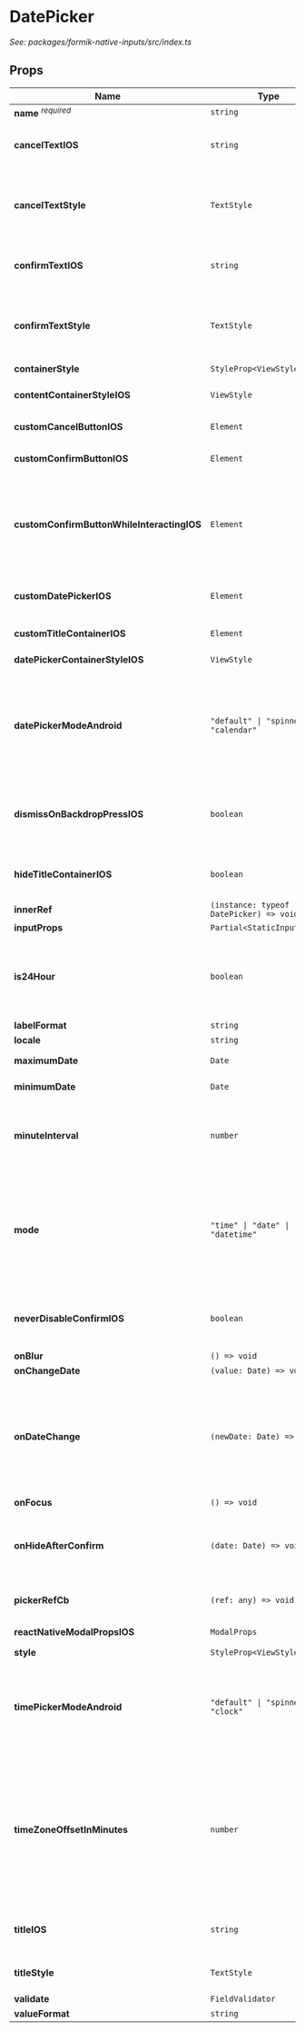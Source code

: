 # DatePicker

*See: packages/formik-native-inputs/src/index.ts*

## Props

| Name | Type | Description |
|------|------|-------------|
| <strong>name</strong> <sup><em>required</em></sup> | `string` |  |
| <strong>cancelTextIOS</strong> | `string` | The text on the cancel button on iOS<br><br>Default is 'Cancel' |
| <strong>cancelTextStyle</strong> | `TextStyle` | A custom style for cancelTextIOS (Default is 'Cancel')<br><br>Doesn't work with the customCancelButtonIOS |
| <strong>confirmTextIOS</strong> | `string` | The text on the confirm button on iOS<br><br>Default is 'Confirm' |
| <strong>confirmTextStyle</strong> | `TextStyle` | A custom style for the confirmTextIOS (Default is 'Confirm')<br><br>Doesn't work with the customConfirmButtonIOS |
| <strong>containerStyle</strong> | `StyleProp<ViewStyle>` |  |
| <strong>contentContainerStyleIOS</strong> | `ViewStyle` | The style of the ReactNativeModal container on iOS |
| <strong>customCancelButtonIOS</strong> | `Element` | A custom component for the cancel button on iOS |
| <strong>customConfirmButtonIOS</strong> | `Element` | A custom component for the confirm button on iOS |
| <strong>customConfirmButtonWhileInteractingIOS</strong> | `Element` | A custom component for the confirm button on iOS that will be shown while user interacting with the date picker<br><br>Doesn't work without customConfirmButtonIOS |
| <strong>customDatePickerIOS</strong> | `Element` | A custom component that will replace the default DatePicker on iOS |
| <strong>customTitleContainerIOS</strong> | `Element` | A custom component for the title container on iOS |
| <strong>datePickerContainerStyleIOS</strong> | `ViewStyle` | The style of the container on iOS |
| <strong>datePickerModeAndroid</strong> | `"default" \| "spinner" \| "calendar"` | Toggles the date mode on Android between spinner and calendar views<br><br>Default is 'default' which shows either spinner or calendar based on Android version |
| <strong>dismissOnBackdropPressIOS</strong> | `boolean` | Dismiss the date-picker/time-picker when pressing on the backdrop (on iOS)?<br><br>Default is true |
| <strong>hideTitleContainerIOS</strong> | `boolean` | Hide the title container on iOS<br><br>Default is false |
| <strong>innerRef</strong> | `(instance: typeof DatePicker) => void` |  |
| <strong>inputProps</strong> | `Partial<StaticInputProps>` |  |
| <strong>is24Hour</strong> | `boolean` | Sets mode to 24 hour time<br>If false, the picker shows an AM/PM chooser on Android<br><br>Default is true |
| <strong>labelFormat</strong> | `string` |  |
| <strong>locale</strong> | `string` | The date picker locale. |
| <strong>maximumDate</strong> | `Date` | Maximum date the picker can go forward to |
| <strong>minimumDate</strong> | `Date` | Minimum date the picker can go back to |
| <strong>minuteInterval</strong> | `number` | enum(1, 2, 3, 4, 5, 6, 10, 12, 15, 20, 30)<br>The interval at which minutes can be selected.<br>@extends from DatePickerIOSProperties |
| <strong>mode</strong> | `"time" \| "date" \| "datetime"` | The mode of the picker<br><br>Available modes are:<br>date - Shows Datepicker<br>time - Shows Timepicker<br>datetime - Shows a combined Date and Time Picker<br><br>Default is 'date' |
| <strong>neverDisableConfirmIOS</strong> | `boolean` | Never disable the confirm button on iOS, even on fling (see #82)<br><br>Default is false |
| <strong>onBlur</strong> | `() => void` |  |
| <strong>onChangeDate</strong> | `(value: Date) => void` |  |
| <strong>onDateChange</strong> | `(newDate: Date) => void` | Date change handler.<br>This is called when the user changes the date or time in the UI.<br>The first and only argument is a Date object representing the new date and time.<br>@extends from DatePickerIOSProperties |
| <strong>onFocus</strong> | `() => void` |  |
| <strong>onHideAfterConfirm</strong> | `(date: Date) => void` | Called when the underlying modal finishes its' closing animation<br>after Confirm was pressed. |
| <strong>pickerRefCb</strong> | `(ref: any) => void` | Ref function for the React Native DatePickerIOS or a customDatePickerIOS |
| <strong>reactNativeModalPropsIOS</strong> | `ModalProps` | Props for ReactNativeModal |
| <strong>style</strong> | `StyleProp<ViewStyle>` |  |
| <strong>timePickerModeAndroid</strong> | `"default" \| "spinner" \| "clock"` | Toggles the time mode on Android between spinner and clock views<br><br>Default is 'default' which shows either spinner or clock based on Android version |
| <strong>timeZoneOffsetInMinutes</strong> | `number` | Timezone offset in minutes.<br>By default, the date picker will use the device's timezone. With this parameter, it is possible to force a certain timezone offset.<br>For instance, to show times in Pacific Standard Time, pass -7 * 60.<br>@extends from DatePickerIOSProperties |
| <strong>titleIOS</strong> | `string` | Title text for the Picker on iOS<br><br>Default is 'Pick a Date' |
| <strong>titleStyle</strong> | `TextStyle` | A custom style for the titleIOS (Default is 'Pick a Date') |
| <strong>validate</strong> | `FieldValidator` |  |
| <strong>valueFormat</strong> | `string` |  |
